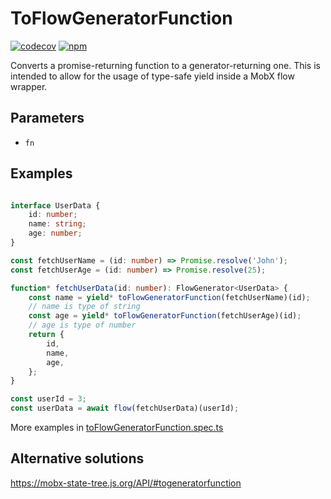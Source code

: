 # ToFlowGeneratorFunction

[![codecov](https://codecov.io/github/harunou/to-flow-generator-function/branch/main/graph/badge.svg?token=1WTYGPJ8N5)](https://codecov.io/github/harunou/to-flow-generator-function)
[![npm](https://img.shields.io/npm/v/to-flow-generator-function)](https://www.npmjs.com/package/to-flow-generator-function)

Converts a promise-returning function to a generator-returning one. This is intended to allow for the usage of type-safe yield inside a MobX flow wrapper.

## Parameters

- `fn`

## Examples

```typescript

interface UserData {
    id: number;
    name: string;
    age: number;
}

const fetchUserName = (id: number) => Promise.resolve('John');
const fetchUserAge = (id: number) => Promise.resolve(25);

function* fetchUserData(id: number): FlowGenerator<UserData> {
    const name = yield* toFlowGeneratorFunction(fetchUserName)(id);
    // name is type of string
    const age = yield* toFlowGeneratorFunction(fetchUserAge)(id);
    // age is type of number
    return {
        id,
        name,
        age,
    };
}

const userId = 3;
const userData = await flow(fetchUserData)(userId);

```

More examples in [toFlowGeneratorFunction.spec.ts](./src/toFlowGeneratorFunction.spec.ts)

## Alternative solutions

<https://mobx-state-tree.js.org/API/#togeneratorfunction>
